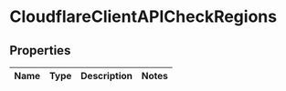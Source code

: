 # CloudflareClientAPICheckRegions

## Properties
Name | Type | Description | Notes
------------ | ------------- | ------------- | -------------
